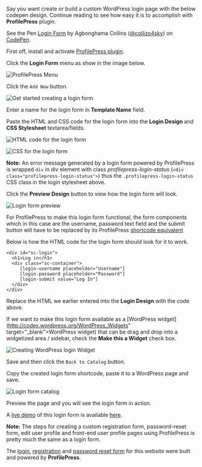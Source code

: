 Say you want create or build a custom WordPress login page with the below codepen design. Continue reading to see how easy it is to accomplish with **ProfilePress** plugin.


<p data-height="362" data-theme-id="0" data-slug-hash="raXWJG" data-default-tab="result" data-user="collizo4sky" class='codepen'>See the Pen <a href='http://codepen.io/collizo4sky/pen/raXWJG/'>Login Form</a> by Agbonghama Collins (<a href='http://codepen.io/collizo4sky'>@collizo4sky</a>) on <a href='http://codepen.io'>CodePen</a>.</p>
<script async src="//assets.codepen.io/assets/embed/ei.js"></script>  


First off, install and activate [ProfilePress plugin](http://profilepress.net/pricing/).


Click the **Login Form** menu as show in the image below.


![ProfilePress Menu](http://profilepress.net/wp-content/uploads/2015/01/profilepress-plugin-menu.png)

Click the `Add New` button.


![Get started creating a login form](http://profilepress.net/wp-content/uploads/2015/01/add-new-login-profilepress.png)  


Enter a name for the login form in **Template Name** field.  

Paste the HTML and CSS code for the login form into the **Login Design** and **CSS Stylesheet** textarea/fields.


![HTML code for the login form](http://profilepress.net/wp-content/uploads/2015/01/login-design.png)


![CSS for the login form](http://profilepress.net/wp-content/uploads/2015/01/login-css.png)  



**Note:** An error message generated by a login form powered by ProfilePress is wrapped `div` in div element with class <em>profilepress-login-status</em> (`<div class="profilepress-login-status">`) thus the `.profilepress-login-status` CSS class in the login stylesheet above.



Click the **Preview Design** button to view how the login form will look.


![Login form preview](http://profilepress.net/wp-content/uploads/2015/01/login-preview.png)


For ProfilePress to make this login form functional, the form components which in this case are the username, password text field and the submit button will have to be replaced by its ProfilePress [shortcode equivalent](http://profilepress.net/docs/shortcode-api/login-form/)


Below is how the HTML code for the login form should look for it to work.

```
<div id="sc-login">
  <h1>Log in</h1>
  <div class="sc-container">
     [login-username placeholder="Username"]
     [login-password placeholder="Password"]
     [login-submit value="Log In"]
  </div>
</div>
```


Replace the HTML we earlier entered into the **Login Design** with the code above.


If we want to make this login form available as a [WordPress widget](http://codex.wordpress.org/WordPress_Widgets" target="_blank">WordPress widget) that can be drag and drop into a widgetized area / sidebar, check the **Make this a Widget** check box.


![Creating WordPress login Widget](http://profilepress.net/wp-content/uploads/2015/01/create-login-form-widget.png)


Save and then click the `Back to Catalog` button.


Copy the created login form shortcode, paste it to a WordPress page and save.


![Login form catalog](http://profilepress.net/wp-content/uploads/2015/01/profilepress-login-catalog.png)


Preview the page and you will see the login form in action.


A [live demo](http://profilepress.net/demos/codepen-login-form/) of this login form is available [here](http://profilepress.net/demos/codepen-login-form/).


**Note:** The steps for creating a custom registration form, password-reset form, edit user profile and front-end user profile pages using ProfilePress is pretty much the same as a login form.


The <a href="http://profilepress.net/login/">login</a>, <a href="http://profilepress.net/create-account/">registration</a> and <a href="http://profilepress.net/password-reset/">password reset form</a> for this website were built and powered by **ProfilePress**.
